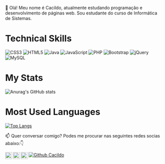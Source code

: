 👋 Olá! Meu nome é Cacildo, atualmente estudando programação e desenvolvimento de páginas web. 
     Sou estudante do curso de Informática de Sistemas.
     
# Technical Skills
![CSS3](https://img.shields.io/badge/css3-%231572B6.svg?style=for-the-badge&logo=css3&logoColor=white)
![HTML5](https://img.shields.io/badge/html5-%23E34F26.svg?style=for-the-badge&logo=html5&logoColor=white)
![Java](https://img.shields.io/badge/java-%23ED8B00.svg?style=for-the-badge&logo=java&logoColor=white)
![JavaScript](https://img.shields.io/badge/javascript-%23323330.svg?style=for-the-badge&logo=javascript&logoColor=%23F7DF1E)
![PHP](https://img.shields.io/badge/php-%23777BB4.svg?style=for-the-badge&logo=php&logoColor=white)
![Bootstrap](https://img.shields.io/badge/bootstrap-%23563D7C.svg?style=for-the-badge&logo=bootstrap&logoColor=white)
![jQuery](https://img.shields.io/badge/jquery-%230769AD.svg?style=for-the-badge&logo=jquery&logoColor=white)
![MySQL](https://img.shields.io/badge/mysql-%2300f.svg?style=for-the-badge&logo=mysql&logoColor=white)
      
# My Stats

![Anurag's GitHub stats](https://github-readme-stats.vercel.app/api?username=cacildoerasmo&show_icons=true&theme=radical)

# Most Used Languages

[![Top Langs](https://github-readme-stats.vercel.app/api/top-langs/?username=cacildoerasmo&layout=compact)](https://github.com/cacildoerasmo/github-readme-stats)



  📫  Quer conversar comigo? Podes me procurar nas seguintes redes socias abaixo:👇

<a target="_blank" href="https://api.whatsapp.com/send?phone=849086557">
  <img align="left" alt="Whatsapp" width="22px" src="https://cdn.jsdelivr.net/npm/simple-icons@v3/icons/whatsapp.svg" />
</a>
<a target="_blank" href="mailto:cacildoerasmo@gmail.com">
  <img align="left" alt="Gmail" width="22px" src="https://cdn.jsdelivr.net/npm/simple-icons@v3/icons/gmail.svg" />
</a>
<a target="_blank" href="https://www.facebook.com/cacildomabunda.mabunda">
  <img align="left" alt="Facebook" width="22px" src="https://cdn.jsdelivr.net/npm/simple-icons@v3/icons/facebook.svg" />
</a>

[![Github Cacildo](https://img.shields.io/badge/-Github-000?style=flat-square&logo=Github&logoColor=white&link=link_do_seu_perfil_no_github)](https://github.com/cacildoerasmo) 
                

<!--
**cacildoerasmo/cacildoerasmo** is a ✨ _special_ ✨ repository because its `README.md` (this file) appears on your GitHub profile.


- 🔭 I’m currently working on ...
-  I’m currently learning ...
- 👯 I’m looking to collaborate on ...
- 🤔 I’m looking for help with ...
- 💬 Ask me about ...
- 📫 How to reach me: ...
- 😄 Pronouns: ...
- ⚡ Fun fact: ...
-->
